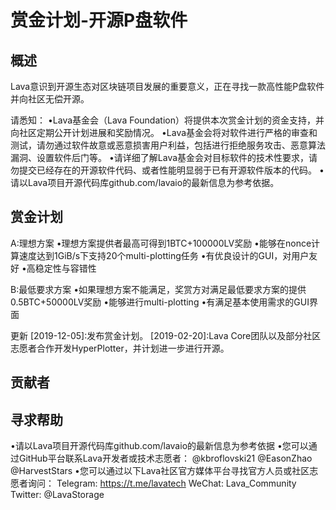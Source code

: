 # 赏金计划-开源P盘软件

## 概述

Lava意识到开源生态对区块链项目发展的重要意义，正在寻找一款高性能P盘软件并向社区无偿开源。

请悉知：
•Lava基金会（Lava Foundation）将提供本次赏金计划的资金支持，并向社区定期公开计划进展和奖励情况。
•Lava基金会将对软件进行严格的审查和测试，请勿通过软件故意或恶意损害用户利益，包括进行拒绝服务攻击、恶意算法漏洞、设置软件后门等。
•请详细了解Lava基金会对目标软件的技术性要求，请勿提交已经存在的开源软件代码、或者性能明显弱于已有开源软件版本的代码。
•请以Lava项目开源代码库github.com/lavaio的最新信息为参考依据。

## 赏金计划

A:理想方案
•理想方案提供者最高可得到1BTC+100000LV奖励
•能够在nonce计算速度达到1GiB/s下支持20个multi-plotting任务
•有优良设计的GUI，对用户友好
•高稳定性与容错性

B:最低要求方案
•如果理想方案不能满足，奖赏方对满足最低要求方案的提供0.5BTC+50000LV奖励
•能够进行multi-plotting
•有满足基本使用需求的GUI界面 

更新
[2019-12-05]:发布赏金计划。
[2019-02-20]:Lava Core团队以及部分社区志愿者合作开发HyperPlotter，并计划进一步进行开源。 


贡献者
-

## 寻求帮助
•请以Lava项目开源代码库github.com/lavaio的最新信息为参考依据
•您可以通过GitHub平台联系Lava开发者或技术志愿者：
@kbroflovski21
@EasonZhao
@HarvestStars
•您可以通过以下Lava社区官方媒体平台寻找官方人员或社区志愿者询问：
Telegram: https://t.me/lavatech
WeChat: Lava_Community
Twitter: @LavaStorage
